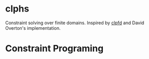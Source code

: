 # clphs

Constraint solving over finite domains. Inspired by [clpfd](http://www.swi-prolog.org/man/clpfd.html) and David Overton's implementation.

# Constraint Programing
